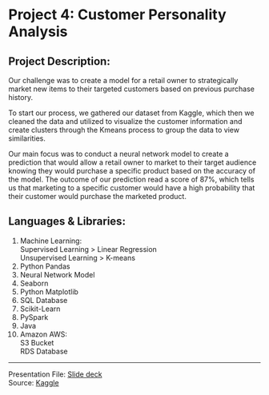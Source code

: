 # Project 4: Customer Personality Analysis

Project Description:<br>
------------------------------
Our challenge was to create a model for a retail owner to strategically market new items to their targeted customers based on previous purchase history.
<br>

To start our process, we gathered our dataset from Kaggle, which then we cleaned the data and utilized to visualize the customer information and create clusters through the Kmeans process to group the data to view similarities. <br>

Our main focus was to conduct a neural network model to create a prediction that would allow a retail owner to market to their target audience knowing they would purchase a specific product based on the accuracy of the model. The outcome of our prediction read a score of 87%, which tells us that marketing to a specific customer would have a high probability that their customer would purchase the marketed product.


Languages & Libraries:
---------------------------------------
1. Machine Learning:<br>
   Supervised Learning > Linear Regression<br>
   Unsupervised Learning > K-means<br>
 2. Python Pandas<br>
 3. Neural Network Model<br>
 4. Seaborn<br>
 5. Python Matplotlib<br>
 6. SQL Database<br>
 7. Scikit-Learn<br>
 8. PySpark<br>
 9. Java<br>
 10. Amazon AWS:<br>
     S3 Bucket <br>
     RDS Database<br>
     
-------------------------
Presentation File: [Slide deck](https://docs.google.com/presentation/d/1vwwTFIgz67pmrubQx6RQZ5KtfuzZwYH-yXXLE7bxG0k/edit#slide=id.gd9c453428_0_16)<br>
Source: [Kaggle](https://www.kaggle.com/code/roysenfeng/customer-shopping-analysis/data)
